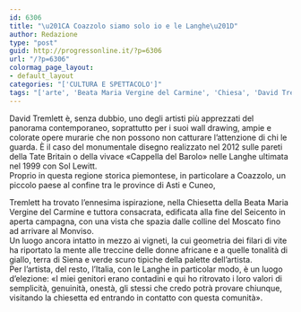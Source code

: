 ```yaml
---
id: 6306
title: "\u201CA Coazzolo siamo solo io e le Langhe\u201D"
author: Redazione
type: "post"
guid: http://progressonline.it/?p=6306
url: "/?p=6306"
colormag_page_layout:
- default_layout
categories: "['CULTURA E SPETTACOLO']"
tags: "['arte', 'Beata Maria Vergine del Carmine', 'Chiesa', 'David Tremlett', 'Langhe']"
---
```


David Tremlett è, senza dubbio, uno degli artisti più apprezzati del panorama contemporaneo, soprattutto per i suoi wall drawing, ampie e colorate opere murarie che non possono non catturare l’attenzione di chi le guarda. È il caso del monumentale disegno realizzato nel 2012 sulle pareti della Tate Britain o della vivace «Cappella del Barolo» nelle Langhe ultimata nel 1999 con Sol Lewitt.  
Proprio in questa regione storica piemontese, in particolare a Coazzolo, un piccolo paese al confine tra le province di Asti e Cuneo,

Tremlett ha trovato l’ennesima ispirazione, nella Chiesetta della Beata Maria Vergine del Carmine e tuttora consacrata, edificata alla fine del Seicento in aperta campagna, con una vista che spazia dalle colline del Moscato fino ad arrivare al Monviso.  
Un luogo ancora intatto in mezzo ai vigneti, la cui geometria dei filari di vite ha riportato la mente alle treccine delle donne africane e a quelle tonalità di giallo, terra di Siena e verde scuro tipiche della palette dell’artista.  
Per l’artista, del resto, l’Italia, con le Langhe in particolar modo, è un luogo d’elezione: «I miei genitori erano contadini e qui ho ritrovato i loro valori di semplicità, genuinità, onestà, gli stessi che credo potrà provare chiunque, visitando la chiesetta ed entrando in contatto con questa comunità».